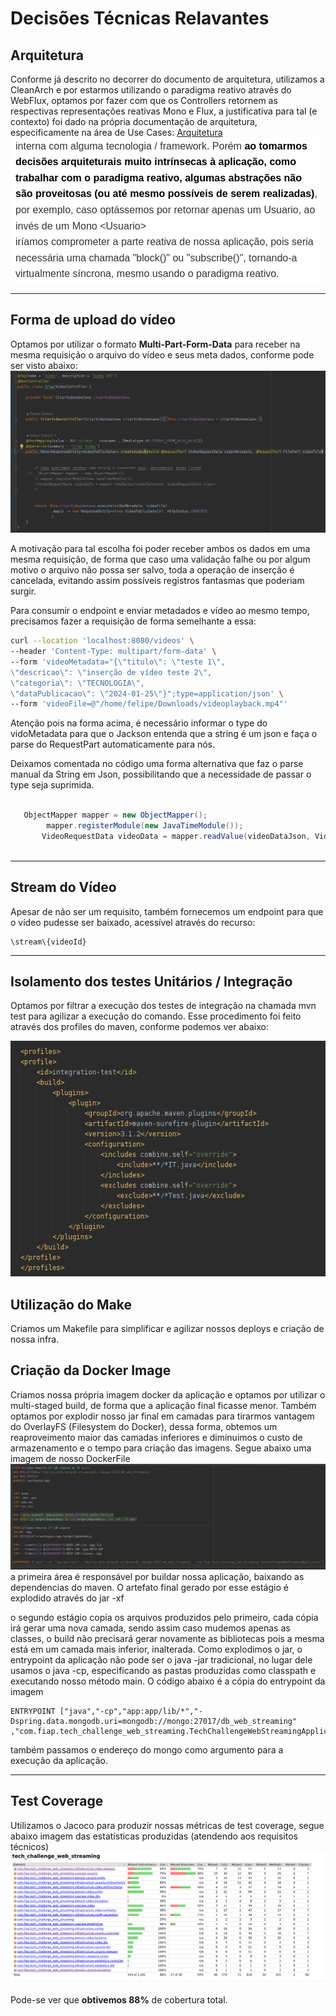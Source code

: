 # Decisões Técnicas Relavantes 

## Arquitetura 
Conforme já descrito no decorrer do documento de arquitetura, utilizamos a CleanArch e por estarmos utilizando o paradigma reativo através do WebFlux, optamos por fazer com que os Controllers retornem as respectivas representações reativas Mono e Flux, a justificativa para tal (e contexto) foi dado na própria documentação de arquitetura, especificamente na área de Use Cases: 
[Arquitetura](./Arquitetura.md)
![](2024-01-28-16-53-30.png)

---

## Forma de upload do vídeo 
Optamos por utilizar o formato **Multi-Part-Form-Data** para receber na mesma requisição o arquivo do vídeo e seus meta dados, conforme pode ser visto abaixo: 
![](2024-01-28-16-56-18.png)

A motivação para tal escolha foi poder receber ambos os dados em uma mesma requisição, de forma que caso uma validação falhe ou por algum motivo o arquivo não possa ser salvo, toda a operação de inserção é cancelada, evitando assim possíveis registros fantasmas que poderiam surgir. 

Para consumir o endpoint e enviar metadados e vídeo ao mesmo tempo, precisamos fazer a requisição de forma semelhante a essa: 

```bash
curl --location 'localhost:8080/videos' \
--header 'Content-Type: multipart/form-data' \
--form 'videoMetadata="{\"titulo\": \"teste 1\",
\"descricao\": \"inserção de vídeo teste 2\",
\"categoria\": \"TECNOLOGIA\",
\"dataPublicacao\": \"2024-01-25\"}";type=application/json' \
--form 'videoFile=@"/home/felipe/Downloads/videoplayback.mp4"'
```
Atenção pois na forma acima, é necessário informar o type do vidoMetadata para que o Jackson entenda que a string é um json e faça o parse do RequestPart automaticamente para nós.

Deixamos comentada no código uma forma alternativa que faz o parse manual da String em Json, possibilitando que a necessidade de passar o type seja suprimida.
 
 ```java
 
    ObjectMapper mapper = new ObjectMapper();
         mapper.registerModule(new JavaTimeModule());
        VideoRequestData videoData = mapper.readValue(videoDataJson, VideoRequestData.class);
        
 ```

---
## Stream do Vídeo 
Apesar de não ser um requisito, também fornecemos um endpoint para que o vídeo pudesse ser baixado, acessível através do recurso: 

```
\stream\{videoId} 
```
---
## Isolamento dos testes Unitários / Integração 
Optamos por filtrar a execução dos testes de integração na chamada mvn test para agilizar a execução do comando. Esse procedimento foi feito através dos profiles do maven, conforme podemos ver abaixo: 

![](2024-01-28-17-11-21.png)

## Utilização do Make
Criamos um Makefile para simplificar e agilizar nossos deploys e criação de nossa infra.

## Criação da Docker Image 
Criamos nossa própria imagem docker da aplicação e optamos por utilizar o multi-staged build, de forma que a aplicação final ficasse menor. 
Também optamos por explodir nosso jar final em camadas para tirarmos vantagem do OverlayFS (Filesystem do Docker), dessa forma, obtemos um reaproveimento maior das camadas inferiores e diminuimos o custo de armazenamento e o tempo para criação das imagens. 
Segue abaixo uma imagem de nosso DockerFile
![](2024-01-28-17-16-11.png)
a primeira área é responsável por buildar nossa aplicação, baixando as dependencias do maven. O artefato final gerado por esse estágio é explodido através do jar -xf

o segundo estágio copia os arquivos produzidos pelo primeiro, cada cópia irá gerar uma nova camada, sendo assim caso mudemos apenas as classes, o build não precisará gerar novamente as bibliotecas pois a mesma está em um camada mais inferior, inalterada. 
Como explodimos o jar, o entrypoint da aplicação não pode ser o java -jar tradicional, no lugar dele usamos o java -cp, especificando as pastas produzidas como classpath e executando nosso método main. O código abaixo é a cópia do entrypoint da imagem 
```docker
ENTRYPOINT ["java","-cp","app:app/lib/*","-Dspring.data.mongodb.uri=mongodb://mongo:27017/db_web_streaming" ,"com.fiap.tech_challenge_web_streaming.TechChallengeWebStreamingApplication"]
```
também passamos o endereço do mongo como argumento para a execução da aplicação.

---
## Test Coverage 
Utilizamos o Jacoco para produzir nossas métricas de test coverage, segue abaixo imagem das estatísticas produzidas (atendendo aos requisitos técnicos)
![](2024-01-28-17-26-44.png)

Pode-se ver que **obtivemos 88%** de cobertura total. 

